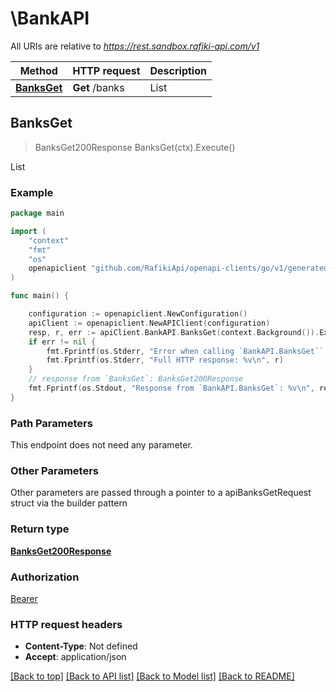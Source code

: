 # \BankAPI

All URIs are relative to *https://rest.sandbox.rafiki-api.com/v1*

Method | HTTP request | Description
------------- | ------------- | -------------
[**BanksGet**](BankAPI.md#BanksGet) | **Get** /banks | List



## BanksGet

> BanksGet200Response BanksGet(ctx).Execute()

List



### Example

```go
package main

import (
    "context"
    "fmt"
    "os"
    openapiclient "github.com/RafikiApi/openapi-clients/go/v1/generated"
)

func main() {

    configuration := openapiclient.NewConfiguration()
    apiClient := openapiclient.NewAPIClient(configuration)
    resp, r, err := apiClient.BankAPI.BanksGet(context.Background()).Execute()
    if err != nil {
        fmt.Fprintf(os.Stderr, "Error when calling `BankAPI.BanksGet``: %v\n", err)
        fmt.Fprintf(os.Stderr, "Full HTTP response: %v\n", r)
    }
    // response from `BanksGet`: BanksGet200Response
    fmt.Fprintf(os.Stdout, "Response from `BankAPI.BanksGet`: %v\n", resp)
}
```

### Path Parameters

This endpoint does not need any parameter.

### Other Parameters

Other parameters are passed through a pointer to a apiBanksGetRequest struct via the builder pattern


### Return type

[**BanksGet200Response**](BanksGet200Response.md)

### Authorization

[Bearer](../README.md#Bearer)

### HTTP request headers

- **Content-Type**: Not defined
- **Accept**: application/json

[[Back to top]](#) [[Back to API list]](../README.md#documentation-for-api-endpoints)
[[Back to Model list]](../README.md#documentation-for-models)
[[Back to README]](../README.md)


